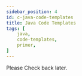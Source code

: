 ```yaml
---
sidebar_position: 4 
id: c-java-code-templates
title: Java Code Templates
tags: [
    java, 
    code-templates,
    primer,
]
---
```


Please Check back later.